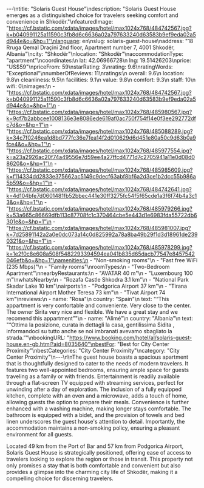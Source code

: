 ---\ntitle: "Solaris Guest House"\ndescription: "Solaris Guest House emerges as a distinguished choice for travelers seeking comfort and convenience in Shkodër."\nfeaturedImage: "https://cf.bstatic.com/xdata/images/hotel/max1024x768/484742567.jpg?k=b040991125a11590c3fb8d6c6636a02a797633240d63583b9ef9eda02a5d944e&o=&hp=1"\nlanguage: en\nslug: solaris-guest-house\naddress: "18 Rruga Qemal Draçini 2nd floor, Apartment number 7, 4001 Shkodër, Albania"\ncity: "Shkodër"\nlocation: "Shkodër"\naccommodationType: "apartment"\ncoordinates:\n  lat: 42.06966728\n  lng: 19.51426203\nprice: "US$59"\npriceFrom: 59\nstarRating: 3\nrating: 9.6\nratingWords: "Exceptional"\nnumberOfReviews: 11\nratings:\n  overall: 9.6\n  location: 9.8\n  cleanliness: 9.5\n  facilities: 9.1\n  value: 9.8\n  comfort: 9.3\n  staff: 10\n  wifi: 0\nimages:\n  - "https://cf.bstatic.com/xdata/images/hotel/max1024x768/484742567.jpg?k=b040991125a11590c3fb8d6c6636a02a797633240d63583b9ef9eda02a5d944e&o=&hp=1"\n  - "https://cf.bstatic.com/xdata/images/hotel/max1024x768/485980567.jpg?k=9cf7b2abbcee1008136e3e8086ede619af0ac750f754f14e0f3ee292772dfc7d&o=&hp=1"\n  - "https://cf.bstatic.com/xdata/images/hotel/max1024x768/485088289.jpg?k=34c7f0246ea1d8bd777fc36e7fea14f2d010629d6d451e80a50c9d63b0a9fce4&o=&hp=1"\n  - "https://cf.bstatic.com/xdata/images/hotel/max1024x768/485977554.jpg?k=a23a2926ac20f74a49556e7d59ee4a27ffcd4771d7c2705941a11e0d08d08620&o=&hp=1"\n  - "https://cf.bstatic.com/xdata/images/hotel/max1024x768/485985609.jpg?k=f114334dd2833e375662ac5149c9decf63abf8bf6a2d3ce1b2dcc55b986a5b59&o=&hp=1"\n  - "https://cf.bstatic.com/xdata/images/hotel/max1024x768/484742641.jpg?k=4d104bfe7d0601481fb52bbec441e30ff3275fc54f5f65cde1a3f6f74b4a3c13&o=&hp=1"\n  - "https://cf.bstatic.com/xdata/images/hotel/max1024x768/485979266.jpg?k=53a665c86669dfb113c87708fc1c370464cbe5e443d1e6983fda55722db6301e&o=&hp=1"\n  - "https://cf.bstatic.com/xdata/images/hotel/max1024x768/485981007.jpg?k=7d25891142a2a0e0dc073a14c0d825992a78a8ba49b29f1d3d18961de2390321&o=&hp=1"\n  - "https://cf.bstatic.com/xdata/images/hotel/max1024x768/485978299.jpg?k=1e2f0c8e608a508f5482293394594ea041b835d65dacb77547e8457542046efb&o=&hp=1"\namenities:\n  - "Non-smoking rooms"\n  - "Fast free WiFi (235 Mbps)"\n  - "Family rooms"\nroomTypes:\n  - "Two-Bedroom Apartment"\nnearbyRestaurants:\n  - "AVATAR 40 m"\n  - "Luxembourg 100 m"\nwhatsNearby:\n  - "Rozafa Castle Shkodra 3.1 km"\n  - "National Park Skadar Lake 10 km"\nairports:\n  - "Podgorica Airport 37 km"\n  - "Tirana International Airport Mother Teresa 73 km"\n  - "Tivat Airport 74 km"\nreviews:\n  - name: "Rosa"\n    country: "Spain"\n    text: "“This appartment is very confortable and conveniente. Very close to the center. The owner Sirita very nice and flexible. We have a great stay and we recomend this appartment”"\n  - name: "Alimé"\n    country: "Albania"\n    text: "“Ottima la posizione, curata in dettagli la casa, gentilissima Sidita , informandoci su tutto anche se noi imbranati avevamo sbagliato la strada.”"\nbookingURL: "https://www.booking.com/hotel/al/solaris-guest-house.en-gb.html?aid=8035640"\nbestFor: "Best for City Center Proximity"\nbestCategories: "City Center Proximity"\ncategory: "City Center Proximity"\n---\n\nThe guest house boasts a spacious apartment that is thoughtfully designed to cater to the needs of modern travelers. It features two well-appointed bedrooms, ensuring ample space for guests traveling as a family or with friends. Entertainment is readily available through a flat-screen TV equipped with streaming services, perfect for unwinding after a day of exploration. The inclusion of a fully equipped kitchen, complete with an oven and a microwave, adds a touch of home, allowing guests the option to prepare their meals. Convenience is further enhanced with a washing machine, making longer stays comfortable. The bathroom is equipped with a bidet, and the provision of towels and bed linen underscores the guest house's attention to detail. Importantly, the accommodation maintains a non-smoking policy, ensuring a pleasant environment for all guests.

Located 49 km from the Port of Bar and 57 km from Podgorica Airport, Solaris Guest House is strategically positioned, offering ease of access to travelers looking to explore the region or those in transit. This property not only promises a stay that is both comfortable and convenient but also provides a glimpse into the charming city life of Shkodër, making it a compelling choice for discerning travelers.
